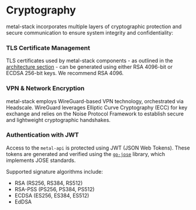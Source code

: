 # Cryptography

metal-stack incorporates multiple layers of cryptographic protection and secure communication to ensure system integrity and confidentiality:

### TLS Certificate Management

TLS certificates used by metal-stack components - as outlined in the [architecture section](../concepts/architecture.md) - can be generated using either RSA 4096-bit or ECDSA 256-bit keys. We recommend RSA 4096.

### VPN & Network Encryption

metal-stack employs WireGuard-based VPN technology, orchestrated via Headscale. WireGuard leverages Elliptic Curve Cryptography (ECC) for key exchange and relies on the Noise Protocol Framework to establish secure and lightweight cryptographic handshakes.

### Authentication with JWT

Access to the `metal-api` is protected using JWT (JSON Web Tokens). These tokens are generated and verified using the [`go-jose`](https://github.com/go-jose/go-jose) library, which implements JOSE standards.

Supported signature algorithms include:

- RSA (RS256, RS384, RS512)
- RSA-PSS (PS256, PS384, PS512)
- ECDSA (ES256, ES384, ES512)
- EdDSA
